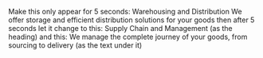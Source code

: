 Make this only appear for 5 seconds: Warehousing and Distribution
We offer storage and efficient distribution solutions for your goods          then after 5 seconds let it change to this: Supply Chain and Management (as the heading) and this: We manage the complete journey of your goods, from sourcing to delivery (as the text under it)